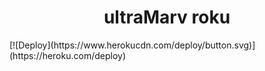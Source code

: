 <h1 align="center">ultraMarv roku</h3>
[![Deploy](https://www.herokucdn.com/deploy/button.svg)](https://heroku.com/deploy)
